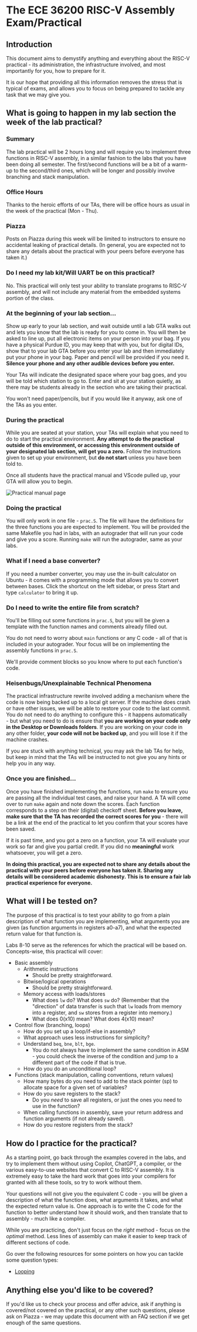 # The ECE 36200 RISC-V Assembly Exam/Practical

## Introduction
This document aims to demystify anything and everything about the RISC-V practical - its administration, the infrastructure involved, and most importantly for you, how to prepare for it.  

It is our hope that providing all this information removes the stress that is typical of exams, and allows you to focus on being prepared to tackle any task that we may give you.

## What is going to happen in my lab section the week of the lab practical?

### Summary
The lab practical will be 2 hours long and will require you to implement three functions in RISC-V assembly, in a similar fashion to the labs that you have been doing all semester.  The first/second functions will be a bit of a warm-up to the second/third ones, which will be longer and possibly involve branching and stack manipulation.

### Office Hours
Thanks to the heroic efforts of our TAs, there will be office hours as usual in the week of the practical (Mon - Thu).

### Piazza
Posts on Piazza during this week will be limited to instructors to ensure no accidental leaking of practical details.  (In general, you are expected not to share any details about the practical with your peers before everyone has taken it.) 

### Do I need my lab kit/Will UART be on this practical?
No.  This practical will only test your ability to translate programs to RISC-V assembly, and will not include any material from the embedded systems portion of the class.

### At the beginning of your lab section...
Show up early to your lab section, and wait outside until a lab GTA walks out and lets you know that the lab is ready for you to come in.  You will then be asked to line up, put all electronic items on your person into your bag.  If you have a physical Purdue ID, you may keep that with you, but for digital IDs, show that to your lab GTA before you enter your lab and then immediately put your phone in your bag.  Paper and pencil will be provided if you need it.  **Silence your phone and any other audible devices before you enter.**

Your TAs will indicate the designated space where your bag goes, and you will be told which station to go to.  Enter and sit at your station quietly, as there may be students already in the section who are taking their practical.  

You won't need paper/pencils, but if you would like it anyway, ask one of the TAs as you enter.

### During the practical
While you are seated at your station, your TAs will explain what you need to do to start the practical environment.  **Any attempt to do the practical outside of this environment, or accessing this environment outside of your designated lab section, will get you a zero.**  Follow the instructions given to set up your environment, but **do not start** unless you have been told to.

Once all students have the practical manual and VScode pulled up, your GTA will allow you to begin.

![Practical manual page](riscv-template.png)

### Doing the practical
You will only work in one file - `prac.S`.  The file will have the definitions for the three functions you are expected to implement.  You will be provided the same Makefile you had in labs, with an autograder that will run your code and give you a score.  Running `make` will run the autograder, same as your labs.

### What if I need a base converter?
If you need a number converter, you may use the in-built calculator on Ubuntu - it comes with a programming mode that allows you to convert between bases.  Click the shortcut on the left sidebar, or press Start and type `calculator` to bring it up.

### Do I need to write the entire file from scratch?
You'll be filling out some functions in `prac.S`, but you will be given a template with the function names and comments already filled out.

You do not need to worry about `main` functions or any C code - all of that is included in your autograder.  Your focus will be on implementing the assembly functions in `prac.S`.

We'll provide comment blocks so you know where to put each function's code.

### Heisenbugs/Unexplainable Technical Phenomena
The practical infrastructure rewrite involved adding a mechanism where the code is now being backed up to a local git server.  If the machine does crash or have other issues, we will be able to restore your code to the last commit.  You do not need to do anything to configure this - it happens automatically - but what you need to do is ensure that **you are working on your code only in the Desktop or Downloads folders**.  If you are working on your code in any other folder, **your code will not be backed up**, and you will lose it if the machine crashes.

If you are stuck with anything technical, you may ask the lab TAs for help, but keep in mind that the TAs will be instructed to not give you any hints or help you in any way.

### Once you are finished...
Once you have finished implementing the functions, run `make` to ensure you are passing all the individual test cases, and raise your hand.  A TA will come over to run `make` again and note down the scores.  Each function corresponds to a step on their (digital) checkoff sheet.  **Before you leave, make sure that the TA has recorded the correct scores for you** - there will be a link at the end of the practical to let you confirm that your scores have been saved.

If it is past time, and you got a zero on a function, your TA will evaluate your work so far and give you partial credit.  If you did no **meaningful** work whatsoever, you will get a zero.

**In doing this practical, you are expected not to share any details about the practical with your peers before everyone has taken it.  Sharing any details will be considered academic dishonesty.  This is to ensure a fair lab practical experience for everyone.**

## What will I be tested on?
The purpose of this practical is to test your ability to go from a plain description of what function you are implementing, what arguments you are given (as function arguments in registers a0-a7), and what the expected return value for that function is.

Labs 8-10 serve as the references for which the practical will be based on.  Concepts-wise, this practical will cover:
- Basic assembly
    - Arithmetic instructions 
        - Should be pretty straightforward.
    - Bitwise/logical operations
        - Should be pretty straightforward.
    - Memory access with loads/stores
        - What does `lw` do?  What does `sw` do?  (Remember that the "direction" of data transfer is such that `lw` loads from memory into a register, and `sw` stores from a register into memory.)
        - What does 0(x10) mean?  What does 4(x10) mean?
- Control flow (branching, loops)
    - How do you set up a loop/if-else in assembly?
    - What approach uses less instructions for simplicity?
    - Understand `beq`, `bne`, `blt`, `bge`.
        - You do not always have to implement the same condition in ASM - you could check the inverse of the condition and jump to a different part of the code if that is true.
    - How do you do an unconditional loop?
- Functions (stack manipulation, calling conventions, return values)
    - How many bytes do you need to add to the stack pointer (sp) to allocate space for a given set of variables?
    - How do you save registers to the stack?
        - Do you *need* to save all registers, or just the ones you need to use in the function?
    - When calling functions in assembly, save your return address and function arguments (if not already saved).
    - How do you restore registers from the stack?

## How do I practice for the practical?
As a starting point, go back through the examples covered in the labs, and try to implement them without using Copilot, ChatGPT, a compiler, or the various easy-to-use websites that convert C to RISC-V assembly.  It is extremely easy to take the hard work that goes into your compilers for granted with all these tools, so try to work without them.

Your questions will not give you the equivalent C code - you will be given a description of what the function does, what arguments it takes, and what the expected return value is.  One approach is to write the C code for the function to better understand how it should work, and then translate that to assembly - much like a compiler.

While you are practicing, don't just focus on the *right* method - focus on the *optimal* method.  Less lines of assembly can make it easier to keep track of different sections of code.

Go over the following resources for some pointers on how you can tackle some question types:
- [Looping](https://ece362-purdue.github.io/f2022-public-labs/common_problems/looping.html)

## Anything else you'd like to be covered?

If you'd like us to check your process and offer advice, ask if anything is covered/not covered on the practical, or any other such questions, please ask on Piazza - we may update this document with an FAQ section if we get enough of the same questions.  
